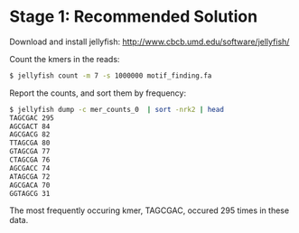 Stage 1: Recommended Solution
=============================

Download and install jellyfish: http://www.cbcb.umd.edu/software/jellyfish/

Count the kmers in the reads:
```bash
$ jellyfish count -m 7 -s 1000000 motif_finding.fa  
```

Report the counts, and sort them by frequency:
```bash
$ jellyfish dump -c mer_counts_0  | sort -nrk2 | head
TAGCGAC 295
AGCGACT 84
AGCGACG 82
TTAGCGA 80
GTAGCGA 77
CTAGCGA 76
AGCGACC 74
ATAGCGA 72
AGCGACA 70
GGTAGCG 31
```

The most frequently occuring kmer, TAGCGAC, occured 295 times in these data.
